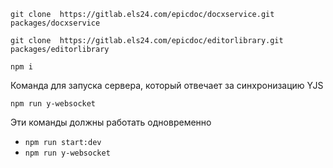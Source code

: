 ```
git clone  https://gitlab.els24.com/epicdoc/docxservice.git packages/docxservice

git clone  https://gitlab.els24.com/epicdoc/editorlibrary.git packages/editorlibrary

npm i
```

Команда для запуска сервера, который отвечает за синхронизацию YJS
```
npm run y-websocket
```

Эти команды должны работать одновременно

- ``npm run start:dev``
- ``npm run y-websocket``